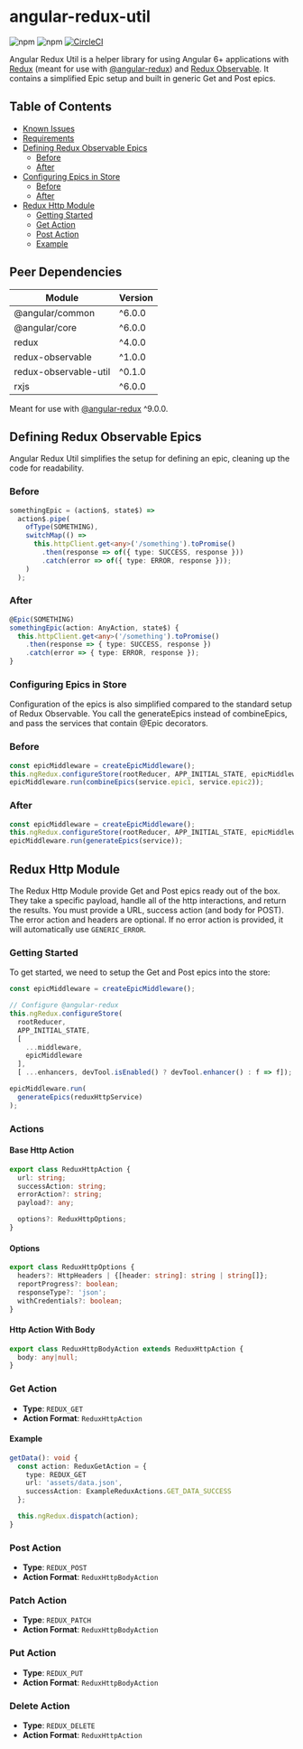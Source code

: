 # angular-redux-util
![npm](https://img.shields.io/npm/v/angular-redux-util.svg) ![npm](https://img.shields.io/npm/v/angular-redux-util/next.svg) [![CircleCI](https://circleci.com/gh/KaneFreeman/angular-redux-util.svg?style=shield)](https://circleci.com/gh/KaneFreeman/angular-redux-util)

Angular Redux Util is a helper library for using Angular 6+ applications with [Redux](https://redux.js.org/) (meant for use with [@angular-redux](https://angular-redux.github.io/store/index.html)) and [Redux Observable](https://redux-observable.js.org/). It contains a simplified Epic setup and built in generic Get and Post epics.

## Table of Contents

  * [Known Issues](#known-issues)
  * [Requirements](#requirements)
  * [Defining Redux Observable Epics](#defining-redux-observable-epics)
    * [Before](#before)
    * [After](#after)
  * [Configuring Epics in Store](#configuring-epics-in-store)
    * [Before](#before-1)
    * [After](#after-1)
  * [Redux Http Module](#redux-http-module)
    * [Getting Started](#getting-started)
    * [Get Action](#get-action)
    * [Post Action](#post-action)
    * [Example](#example)

## Peer Dependencies

|Module|Version|
|---|---|
|@angular/common|^6.0.0|
|@angular/core|^6.0.0|
|redux|^4.0.0|
|redux-observable|^1.0.0|
|redux-observable-util|^0.1.0|
|rxjs|^6.0.0|

Meant for use with [@angular-redux](https://angular-redux.github.io/store/index.html) ^9.0.0.

## Defining Redux Observable Epics

Angular Redux Util simplifies the setup for defining an epic, cleaning up the code for readability.

### Before
```typescript
somethingEpic = (action$, state$) =>
  action$.pipe(
    ofType(SOMETHING),
    switchMap(() =>
      this.httpClient.get<any>('/something').toPromise()
        .then(response => of({ type: SUCCESS, response }))
        .catch(error => of({ type: ERROR, response }));
    )
  );
```

### After

```typescript
@Epic(SOMETHING)
somethingEpic(action: AnyAction, state$) {
  this.httpClient.get<any>('/something').toPromise()
    .then(response => { type: SUCCESS, response })
    .catch(error => { type: ERROR, response });
}
```

### Configuring Epics in Store

Configuration of the epics is also simplified compared to the standard setup of Redux Observable. You call the generateEpics instead of combineEpics, and pass the services that contain @Epic decorators.

### Before

```typescript
const epicMiddleware = createEpicMiddleware();
this.ngRedux.configureStore(rootReducer, APP_INITIAL_STATE, epicMiddleware);
epicMiddleware.run(combineEpics(service.epic1, service.epic2));
```

### After

```typescript
const epicMiddleware = createEpicMiddleware();
this.ngRedux.configureStore(rootReducer, APP_INITIAL_STATE, epicMiddleware);
epicMiddleware.run(generateEpics(service));
```

## Redux Http Module

The Redux Http Module provide Get and Post epics ready out of the box. They take a specific payload, handle all of the http interactions, and return the results. You must provide a URL, success action (and body for POST). The error action and headers are optional. If no error action is provided, it will automatically use `GENERIC_ERROR`.

### Getting Started

To get started, we need to setup the Get and Post epics into the store:

```typescript
const epicMiddleware = createEpicMiddleware();

// Configure @angular-redux
this.ngRedux.configureStore(
  rootReducer,
  APP_INITIAL_STATE,
  [
    ...middleware,
    epicMiddleware
  ],
  [ ...enhancers, devTool.isEnabled() ? devTool.enhancer() : f => f]);

epicMiddleware.run(
  generateEpics(reduxHttpService)
);
```

### Actions

#### Base Http Action
```typescript
export class ReduxHttpAction {
  url: string;
  successAction: string;
  errorAction?: string;
  payload?: any;

  options?: ReduxHttpOptions;
}
```

#### Options
```typescript
export class ReduxHttpOptions {
  headers?: HttpHeaders | {[header: string]: string | string[]};
  reportProgress?: boolean;
  responseType?: 'json';
  withCredentials?: boolean;
}
```

#### Http Action With Body
```typescript
export class ReduxHttpBodyAction extends ReduxHttpAction {
  body: any|null;
}
```

### Get Action
* **Type**: `REDUX_GET`
* **Action Format**: `ReduxHttpAction`

#### Example

```typescript
getData(): void {
  const action: ReduxGetAction = {
    type: REDUX_GET
    url: 'assets/data.json',
    successAction: ExampleReduxActions.GET_DATA_SUCCESS
  };

  this.ngRedux.dispatch(action);
}
```

### Post Action
* **Type**: `REDUX_POST`
* **Action Format**: `ReduxHttpBodyAction`

### Patch Action
* **Type**: `REDUX_PATCH`
* **Action Format**: `ReduxHttpBodyAction`

### Put Action
* **Type**: `REDUX_PUT`
* **Action Format**: `ReduxHttpBodyAction`

### Delete Action
* **Type**: `REDUX_DELETE`
* **Action Format**: `ReduxHttpAction`
